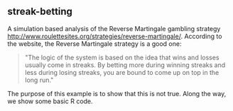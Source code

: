 ## streak-betting

A simulation based analysis of the Reverse Martingale gambling strategy <http://www.roulettesites.org/strategies/reverse-martingale/>. According to the website, the Reverse Martingale strategy is a good one: 

> "The logic of the system is based on the idea that wins and losses usually come in streaks. By betting more during winning streaks and less during losing streaks, you are bound to come up on top in the long run."

The purpose of this example is to show that this is not true. Along the way, we show some basic R code. 
